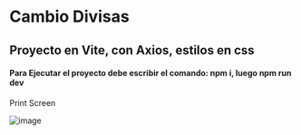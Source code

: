 # Cambio Divisas 

## Proyecto en Vite, con Axios, estilos en css

#### Para Ejecutar el proyecto debe escribir el comando: npm i, luego npm run dev

Print Screen

![image](https://user-images.githubusercontent.com/66761042/177454787-76bdc02a-f3c6-4e72-9261-de910bc3e28e.png)
